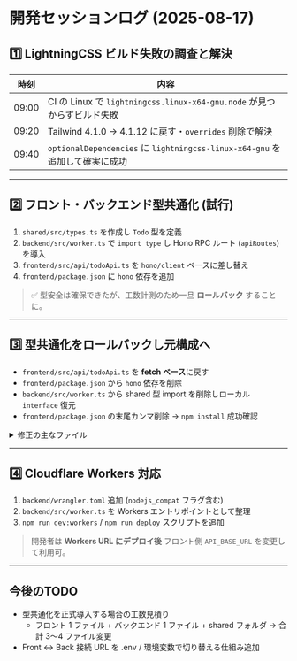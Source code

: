 # 開発セッションログ (2025-08-17)

## 1️⃣ LightningCSS ビルド失敗の調査と解決

| 時刻 | 内容 |
|------|------|
| 09:00 | CI の Linux で `lightningcss.linux-x64-gnu.node` が見つからずビルド失敗 |
| 09:20 | Tailwind 4.1.0 → 4.1.12 に戻す・`overrides` 削除で解決 |
| 09:40 | `optionalDependencies` に `lightningcss-linux-x64-gnu` を追加して確実に成功 |

---

## 2️⃣ フロント・バックエンド型共通化 (試行)
1. `shared/src/types.ts` を作成し `Todo` 型を定義
2. `backend/src/worker.ts` で `import type` し Hono RPC ルート (`apiRoutes`) を導入
3. `frontend/src/api/todoApi.ts` を `hono/client` ベースに差し替え
4. `frontend/package.json` に `hono` 依存を追加

> ✅ 型安全は確保できたが、工数計測のため一旦 **ロールバック** することに。

---

## 3️⃣ 型共通化をロールバックし元構成へ
- `frontend/src/api/todoApi.ts` を **fetch ベース**に戻す
- `frontend/package.json` から `hono` 依存を削除
- `backend/src/worker.ts` から shared 型 import を削除しローカル `interface` 復元
- `frontend/package.json` の末尾カンマ削除 → `npm install` 成功確認

<details>
<summary>修正の主なファイル</summary>

* frontend/src/api/todoApi.ts  (型安全クライアント → fetch クライアント)
* frontend/package.json        (`hono` 依存削除 + 構文修正)
* backend/src/worker.ts        (shared 型 import を削除)
* shared/src/types.ts          (当面未使用)
</details>

---

## 4️⃣ Cloudflare Workers 対応
1. `backend/wrangler.toml` 追加 (`nodejs_compat` フラグ含む)
2. `backend/src/worker.ts` を Workers エントリポイントとして整理
3. `npm run dev:workers` / `npm run deploy` スクリプトを追加

> 開発者は **Workers URL にデプロイ後** フロント側 `API_BASE_URL` を変更して利用可。

---

## 今後のTODO
- 型共通化を正式導入する場合の工数見積り
  * フロント 1 ファイル + バックエンド 1 ファイル + shared フォルダ → 合計 3〜4 ファイル変更
- Front ↔ Back 接続 URL を .env / 環境変数で切り替える仕組み追加
